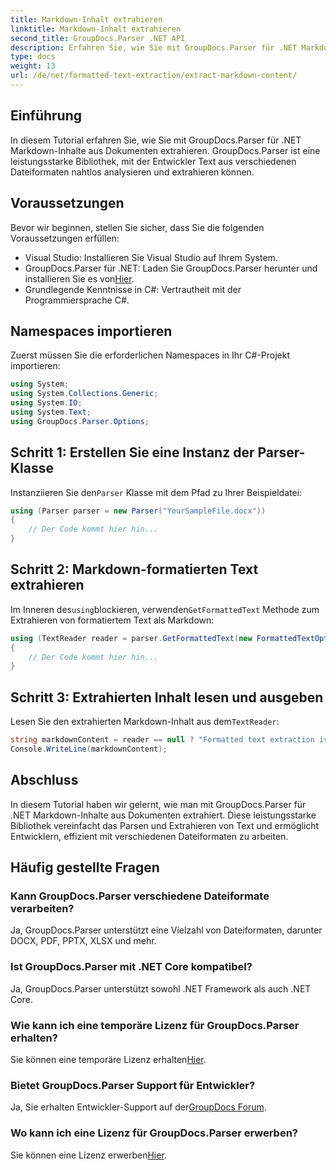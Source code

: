 ```yaml
---
title: Markdown-Inhalt extrahieren
linktitle: Markdown-Inhalt extrahieren
second_title: GroupDocs.Parser .NET API
description: Erfahren Sie, wie Sie mit GroupDocs.Parser für .NET Markdown-Inhalte aus Dokumenten extrahieren. Dieses Tutorial enthält schrittweise Anweisungen zur nahtlosen Textextraktion.
type: docs
weight: 13
url: /de/net/formatted-text-extraction/extract-markdown-content/
---
```

## Einführung
In diesem Tutorial erfahren Sie, wie Sie mit GroupDocs.Parser für .NET Markdown-Inhalte aus Dokumenten extrahieren. GroupDocs.Parser ist eine leistungsstarke Bibliothek, mit der Entwickler Text aus verschiedenen Dateiformaten nahtlos analysieren und extrahieren können.
## Voraussetzungen
Bevor wir beginnen, stellen Sie sicher, dass Sie die folgenden Voraussetzungen erfüllen:
- Visual Studio: Installieren Sie Visual Studio auf Ihrem System.
-  GroupDocs.Parser für .NET: Laden Sie GroupDocs.Parser herunter und installieren Sie es von[Hier](https://releases.groupdocs.com/parser/net/).
- Grundlegende Kenntnisse in C#: Vertrautheit mit der Programmiersprache C#.

## Namespaces importieren
Zuerst müssen Sie die erforderlichen Namespaces in Ihr C#-Projekt importieren:
```csharp
using System;
using System.Collections.Generic;
using System.IO;
using System.Text;
using GroupDocs.Parser.Options;
```
## Schritt 1: Erstellen Sie eine Instanz der Parser-Klasse
 Instanziieren Sie den`Parser` Klasse mit dem Pfad zu Ihrer Beispieldatei:
```csharp
using (Parser parser = new Parser("YourSampleFile.docx"))
{
    // Der Code kommt hier hin...
}
```
## Schritt 2: Markdown-formatierten Text extrahieren
 Im Inneren des`using`blockieren, verwenden`GetFormattedText` Methode zum Extrahieren von formatiertem Text als Markdown:
```csharp
using (TextReader reader = parser.GetFormattedText(new FormattedTextOptions(FormattedTextMode.Markdown)))
{
    // Der Code kommt hier hin...
}
```
## Schritt 3: Extrahierten Inhalt lesen und ausgeben
 Lesen Sie den extrahierten Markdown-Inhalt aus dem`TextReader`:
```csharp
string markdownContent = reader == null ? "Formatted text extraction isn't supported" : reader.ReadToEnd();
Console.WriteLine(markdownContent);
```

## Abschluss
In diesem Tutorial haben wir gelernt, wie man mit GroupDocs.Parser für .NET Markdown-Inhalte aus Dokumenten extrahiert. Diese leistungsstarke Bibliothek vereinfacht das Parsen und Extrahieren von Text und ermöglicht Entwicklern, effizient mit verschiedenen Dateiformaten zu arbeiten.
## Häufig gestellte Fragen
### Kann GroupDocs.Parser verschiedene Dateiformate verarbeiten?
Ja, GroupDocs.Parser unterstützt eine Vielzahl von Dateiformaten, darunter DOCX, PDF, PPTX, XLSX und mehr.
### Ist GroupDocs.Parser mit .NET Core kompatibel?
Ja, GroupDocs.Parser unterstützt sowohl .NET Framework als auch .NET Core.
### Wie kann ich eine temporäre Lizenz für GroupDocs.Parser erhalten?
 Sie können eine temporäre Lizenz erhalten[Hier](https://purchase.groupdocs.com/temporary-license/).
### Bietet GroupDocs.Parser Support für Entwickler?
 Ja, Sie erhalten Entwickler-Support auf der[GroupDocs Forum](https://forum.groupdocs.com/c/parser/17).
### Wo kann ich eine Lizenz für GroupDocs.Parser erwerben?
 Sie können eine Lizenz erwerben[Hier](https://purchase.groupdocs.com/buy).